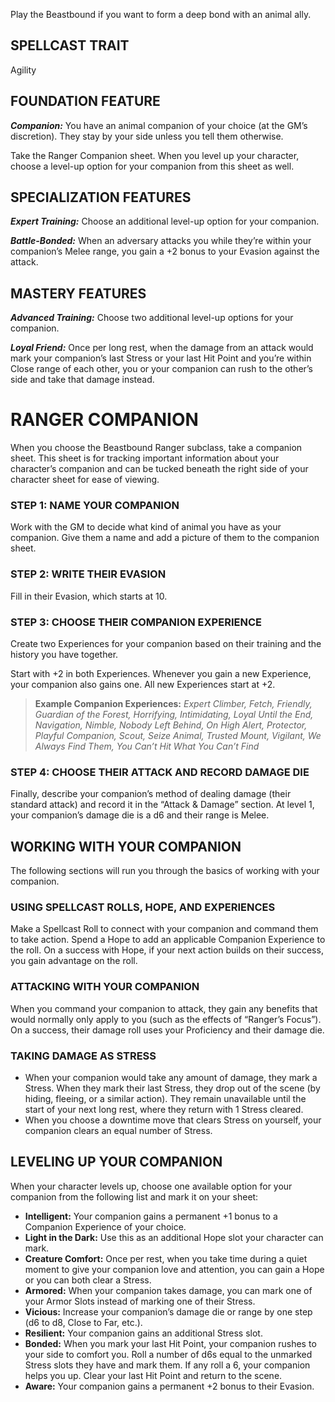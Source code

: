 Play the Beastbound if you want to form a deep bond with an animal ally.

## SPELLCAST TRAIT

Agility

## FOUNDATION FEATURE

***Companion:*** You have an animal companion of your choice (at the GM’s discretion). They stay by your side unless you tell them otherwise.

Take the Ranger Companion sheet. When you level up your character, choose a level-up option for your companion from this sheet as well.

## SPECIALIZATION FEATURES

***Expert Training:*** Choose an additional level-up option for your companion.

***Battle-Bonded:*** When an adversary attacks you while they’re within your companion’s Melee range, you gain a +2 bonus to your Evasion against the attack.

## MASTERY FEATURES

***Advanced Training:*** Choose two additional level-up options for your companion.

***Loyal Friend:*** Once per long rest, when the damage from an attack would mark your companion’s last Stress or your last Hit Point and you’re within Close range of each other, you or your companion can rush to the other’s side and take that damage instead.

# RANGER COMPANION

When you choose the Beastbound Ranger subclass, take a companion sheet. This sheet is for tracking important information about your character’s companion and can be tucked beneath the right side of your character sheet for ease of viewing.

### STEP 1: NAME YOUR COMPANION

Work with the GM to decide what kind of animal you have as your companion. Give them a name and add a picture of them to the companion sheet.

### STEP 2: WRITE THEIR EVASION

Fill in their Evasion, which starts at 10.

### STEP 3: CHOOSE THEIR COMPANION EXPERIENCE

Create two Experiences for your companion based on their training and the history you have together.

Start with +2 in both Experiences. Whenever you gain a new Experience, your companion also gains one. All new Experiences start at +2.

> **Example Companion Experiences:** *Expert Climber, Fetch, Friendly, Guardian of the Forest, Horrifying, Intimidating, Loyal Until the End, Navigation, Nimble, Nobody Left Behind, On High Alert, Protector, Playful Companion, Scout, Seize Animal, Trusted Mount, Vigilant, We Always Find Them, You Can’t Hit What You Can’t Find*

### STEP 4: CHOOSE THEIR ATTACK AND RECORD DAMAGE DIE

Finally, describe your companion’s method of dealing damage (their standard attack) and record it in the “Attack & Damage” section. At level 1, your companion’s damage die is a d6 and their range is Melee.

## WORKING WITH YOUR COMPANION

The following sections will run you through the basics of working with your companion.

### USING SPELLCAST ROLLS, HOPE, AND EXPERIENCES

Make a Spellcast Roll to connect with your companion and command them to take action. Spend a Hope to add an applicable Companion Experience to the roll. On a success with Hope, if your next action builds on their success, you gain advantage on the roll.

### ATTACKING WITH YOUR COMPANION

When you command your companion to attack, they gain any benefits that would normally only apply to you (such as the effects of “Ranger’s Focus”). On a success, their damage roll uses your Proficiency and their damage die.

### TAKING DAMAGE AS STRESS

- When your companion would take any amount of damage, they mark a Stress. When they mark their last Stress, they drop out of the scene (by hiding, fleeing, or a similar action). They remain unavailable until the start of your next long rest, where they return with 1 Stress cleared.
- When you choose a downtime move that clears Stress on yourself, your companion clears an equal number of Stress.

## LEVELING UP YOUR COMPANION

When your character levels up, choose one available option for your companion from the following list and mark it on your sheet:

- **Intelligent:** Your companion gains a permanent +1 bonus to a Companion Experience of your choice.
- **Light in the Dark:** Use this as an additional Hope slot your character can mark.
- **Creature Comfort:** Once per rest, when you take time during a quiet moment to give your companion love and attention, you can gain a Hope or you can both clear a Stress.
- **Armored:** When your companion takes damage, you can mark one of your Armor Slots instead of marking one of their Stress.
- **Vicious:** Increase your companion’s damage die or range by one step (d6 to d8, Close to Far, etc.).
- **Resilient:** Your companion gains an additional Stress slot.
- **Bonded:** When you mark your last Hit Point, your companion rushes to your side to comfort you. Roll a number of d6s equal to the unmarked Stress slots they have and mark them. If any roll a 6, your companion helps you up. Clear your last Hit Point and return to the scene.
- **Aware:** Your companion gains a permanent +2 bonus to their Evasion.
